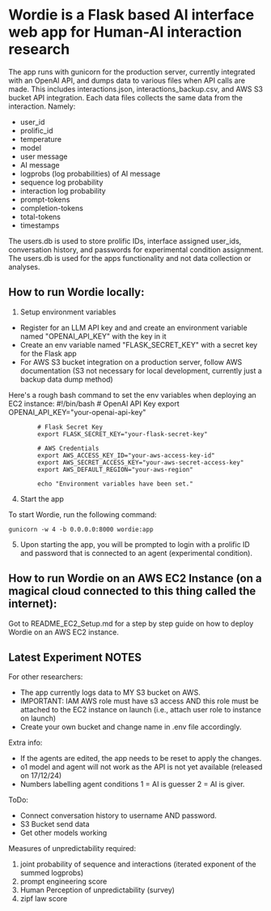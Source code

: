 # Wordie is a Flask based AI interface web app for Human-AI interaction research

The app runs with gunicorn for the production server, currently integrated with an OpenAI API, and dumps data to various files when API calls are made. This includes interactions.json, interactions_backup.csv, and AWS S3 bucket API integration. 
Each data files collects the same data from the interaction. Namely:
- user_id
- prolific_id
- temperature
- model
- user message
- AI message
- logprobs (log probabilities) of AI message
- sequence log probability
- interaction log probability
- prompt-tokens
- completion-tokens
- total-tokens
- timestamps

The users.db is used to store prolific IDs, interface assigned user_ids, conversation history, and passwords for experimental condition assignment.
The users.db is used for the apps functionality and not data collection or analyses. 


## How to run Wordie locally:

1. Setup environment variables

- Register for an LLM API key and and create an environment variable named "OPENAI_API_KEY" with the key in it
- Create an env variable named "FLASK_SECRET_KEY" with a secret key for the Flask app
- For AWS S3 bucket integration on a production server, follow AWS documentation (S3 not necessary for local development, currently just a backup data dump method) 

Here's a rough bash command to set the env variables when deploying an EC2 instance:
            #!/bin/bash
            # OpenAI API Key
            export OPENAI_API_KEY="your-openai-api-key"

            # Flask Secret Key
            export FLASK_SECRET_KEY="your-flask-secret-key"

            # AWS Credentials
            export AWS_ACCESS_KEY_ID="your-aws-access-key-id"
            export AWS_SECRET_ACCESS_KEY="your-aws-secret-access-key"
            export AWS_DEFAULT_REGION="your-aws-region"

            echo "Environment variables have been set."


4. Start the app

To start Wordie, run the following command:

```
gunicorn -w 4 -b 0.0.0.0:8000 wordie:app

```

5. Upon starting the app, you will be prompted to login with a prolific ID and password that is connected to an agent (experimental condition). 


## How to run Wordie on an AWS EC2 Instance (on a magical cloud connected to this thing called the internet):


Got to README_EC2_Setup.md for a step by step guide on how to deploy Wordie on an AWS EC2 instance.



## Latest Experiment NOTES

For other researchers:
- The app currently logs data to MY S3 bucket on AWS. 
- IMPORTANT: IAM AWS role must have s3 access AND this role must be attached to the EC2 instance on launch (i.e., attach user role to instance on launch)
- Create your own bucket and change name in .env file accordingly.

Extra info:
- If the agents are edited, the app needs to be reset to apply the changes.
- o1 model and agent will not work as the API is not yet available (released on 17/12/24)
- Numbers labelling agent conditions 1 = AI is guesser 2 = AI is giver.

ToDo:
- Connect conversation history to username AND password. 
- S3 Bucket send data 
- Get other models working

Measures of unpredictability required:
1. joint probability of sequence and interactions (iterated exponent of the summed logprobs)
2. prompt engineering score
3. Human Perception of unpredictability (survey)
4. zipf law score